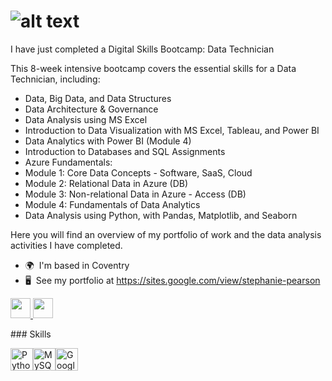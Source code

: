 ![alt text](http://url/to/img.png) 
=====================================================================================================================================

I have just completed a Digital Skills Bootcamp: Data Technician

This 8-week intensive bootcamp covers the essential skills for a Data Technician, including:

*  Data, Big Data, and Data Structures
*  Data Architecture & Governance
*  Data Analysis using MS Excel
*  Introduction to Data Visualization with MS Excel, Tableau, and Power BI
*  Data Analytics with Power BI (Module 4)
*  Introduction to Databases and SQL Assignments
*  Azure Fundamentals:
*  Module 1: Core Data Concepts - Software, SaaS, Cloud
*  Module 2: Relational Data in Azure (DB)
*  Module 3: Non-relational Data in Azure - Access (DB)
*  Module 4: Fundamentals of Data Analytics
*  Data Analysis using Python, with Pandas, Matplotlib, and Seaborn

Here you will find an overview of my portfolio of work and the data analysis activities I have completed.

*   🌍  I'm based in Coventry
*   🖥️  See my portfolio at https://sites.google.com/view/stephanie-pearson
<p align="left"> <a href="https://www.github.com/steph pearson" target="_blank" rel="noreferrer"> <picture> <source media="(prefers-color-scheme: dark)" srcset="https://raw.githubusercontent.com/danielcranney/readme-generator/main/public/icons/socials/github-dark.svg" /> <source media="(prefers-color-scheme: light)" srcset="https://raw.githubusercontent.com/danielcranney/readme-generator/main/public/icons/socials/github.svg" /> <img src="https://raw.githubusercontent.com/danielcranney/readme-generator/main/public/icons/socials/github.svg" width="32" height="32" /> </picture> </a> <a href="https://www.linkedin.com/in/steph pearson" target="_blank" rel="noreferrer"> <picture> <source media="(prefers-color-scheme: dark)" srcset="https://raw.githubusercontent.com/danielcranney/readme-generator/main/public/icons/socials/linkedin-dark.svg" /> <source media="(prefers-color-scheme: light)" srcset="https://raw.githubusercontent.com/danielcranney/readme-generator/main/public/icons/socials/linkedin.svg" /> <img src="https://raw.githubusercontent.com/danielcranney/readme-generator/main/public/icons/socials/linkedin.svg" width="32" height="32" /> </picture> </a></p>
### Skills

<p align="left">
<a href="https://www.python.org/" target="_blank" rel="noreferrer"><img src="https://raw.githubusercontent.com/danielcranney/readme-generator/main/public/icons/skills/python-colored.svg" width="36" height="36" alt="Python" /></a><a href="https://www.mysql.com/" target="_blank" rel="noreferrer"><img src="https://raw.githubusercontent.com/danielcranney/readme-generator/main/public/icons/skills/mysql-colored.svg" width="36" height="36" alt="MySQL" /></a><a href="https://cloud.google.com/" target="_blank" rel="noreferrer"><img src="https://raw.githubusercontent.com/danielcranney/readme-generator/main/public/icons/skills/googlecloud-colored.svg" width="36" height="36" alt="Google Cloud" /></a>
</p>
